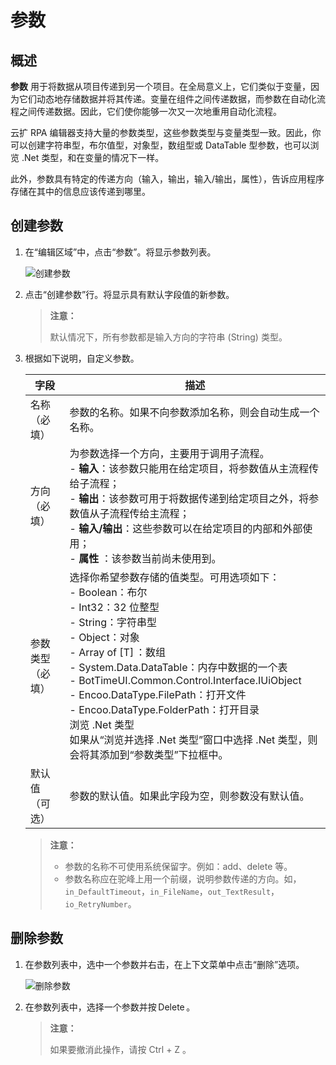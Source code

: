 # 参数

## 概述

**参数** 用于将数据从项目传递到另一个项目。在全局意义上，它们类似于变量，因为它们动态地存储数据并将其传递。变量在组件之间传递数据，而参数在自动化流程之间传递数据。因此，它们使你能够一次又一次地重用自动化流程。

云扩 RPA 编辑器支持大量的参数类型，这些参数类型与变量类型一致。因此，你可以创建字符串型，布尔值型，对象型，数组型或 DataTable 型参数，也可以浏览 .Net 类型，和在变量的情况下一样。

此外，参数具有特定的传递方向（输入，输出，输入/输出，属性），告诉应用程序存储在其中的信息应该传递到哪里。

## 创建参数

1. 在“编辑区域”中，点击“参数”。将显示参数列表。

    ![创建参数](https://docimages.blob.core.chinacloudapi.cn/images/Studio/Argument/argumentPanel-createArgument.png)

2. 点击“创建参数”行。将显示具有默认字段值的新参数。

    > **注意：**
    >
    > 默认情况下，所有参数都是输入方向的字符串 (String) 类型。  

3. 根据如下说明，自定义参数。

    |字段 |描述 |
    |-----|------|
    |名称（必填）| 参数的名称。如果不向参数添加名称，则会自动生成一个名称。 |
    |方向（必填） |为参数选择一个方向，主要用于调用子流程。</br> - **输入**：该参数只能用在给定项目，将参数值从主流程传给子流程；</br> - **输出**：该参数可用于将数据传递到给定项目之外，将参数值从子流程传给主流程；</br> - **输入/输出**：这些参数可以在给定项目的内部和外部使用；</br> - **属性** ：该参数当前尚未使用到。
    |参数类型（必填） |选择你希望参数存储的值类型。可用选项如下：</br>- Boolean：布尔 </br>- Int32：32 位整型 </br>- String：字符串型 </br>- Object：对象 </br>- Array of [T] ：数组 </br> - System.Data.DataTable：内存中数据的一个表 </br> - BotTimeUI.Common.Control.Interface.IUiObject </br>- Encoo.DataType.FilePath：打开文件 </br>- Encoo.DataType.FolderPath：打开目录 </br> 浏览 .Net 类型 </br> 如果从“浏览并选择 .Net 类型”窗口中选择 .Net 类型，则会将其添加到“参数类型”下拉框中。 |
    |默认值（可选）|参数的默认值。如果此字段为空，则参数没有默认值。 |

    > **注意：**
    >
    > - 参数的名称不可使用系统保留字。例如：add、delete 等。
    > - 参数名称应在驼峰上用一个前缀，说明参数传递的方向。如， `in_DefaultTimeout`，`in_FileName`，`out_TextResult`，`io_RetryNumber`。

## 删除参数

1. 在参数列表中，选中一个参数并右击，在上下文菜单中点击“删除”选项。

    ![删除参数](https://docimages.blob.core.chinacloudapi.cn/images/Studio/Argument/deleteArgument.png)

2. 在参数列表中，选择一个参数并按 Delete 。

    > **注意：**
    >
    > 如果要撤消此操作，请按 Ctrl + Z 。
